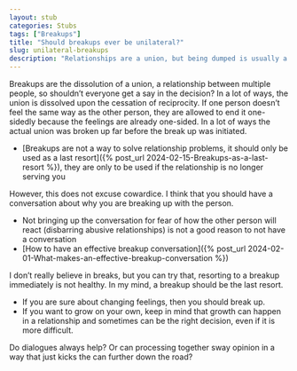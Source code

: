 ```yaml
---
layout: stub
categories: Stubs
tags: ["Breakups"]
title: "Should breakups ever be unilateral?"
slug: unilateral-breakups
description: "Relationships are a union, but being dumped is usually a unilateral decision, which goes against the idea of a union."
---
```


Breakups are the dissolution of a union, a relationship between multiple people, so shouldn’t everyone get a say in the decision? In a lot of ways, the union is dissolved upon the cessation of reciprocity. If one person doesn’t feel the same way as the other person, they are allowed to end it one-sidedly because the feelings are already one-sided. In a lot of ways the actual union was broken up far before the break up was initiated. 
* [Breakups are not a way to solve relationship problems, it should only be used as a last resort]({% post_url 2024-02-15-Breakups-as-a-last-resort %}), they are only to be used if the relationship is no longer serving you

However, this does not excuse cowardice. I think that you should have a conversation about why you are breaking up with the person.
* Not bringing up the conversation for fear of how the other person will react (disbarring abusive relationships) is not a good reason to not have a conversation
* [How to have an effective breakup conversation]({% post_url 2024-02-01-What-makes-an-effective-breakup-conversation %})

I don’t really believe in breaks, but you can try that, resorting to a breakup immediately is not healthy. In my mind, a breakup should be the last resort. 
* If you are sure about changing feelings, then you should break up. 
* If you want to grow on your own, keep in mind that growth can happen in a relationship and sometimes can be the right decision, even if it is more difficult.

Do dialogues always help? Or can processing together sway opinion in a way that just kicks the can further down the road? 